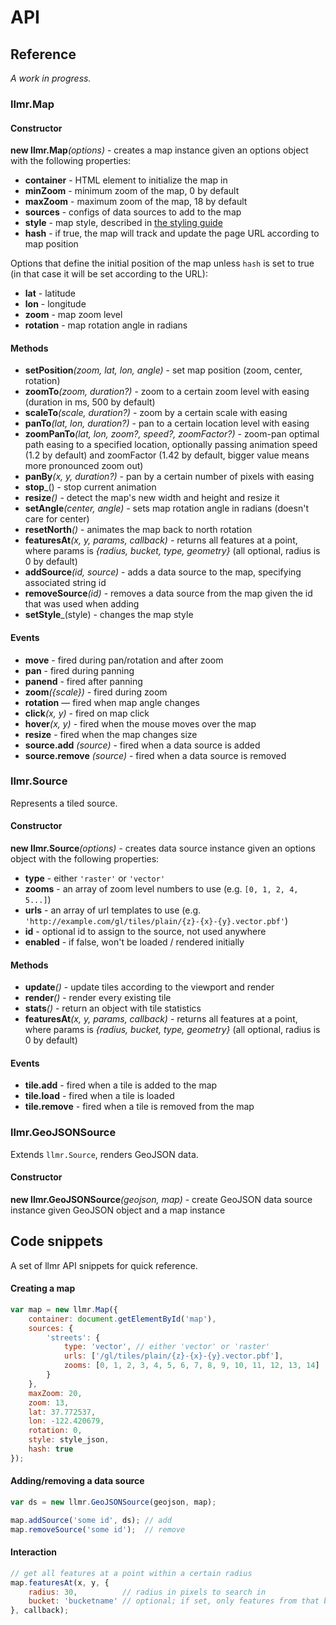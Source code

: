 # API

## Reference

*A work in progress.*

### llmr.Map

#### Constructor

**new llmr.Map**_(options)_ - creates a map instance given an options object with the following properties:

- **container** - HTML element to initialize the map in
- **minZoom** - minimum zoom of the map, 0 by default
- **maxZoom** - maximum zoom of the map, 18 by default
- **sources** - configs of data sources to add to the map
- **style** - map style, described in [the styling guide](STYLING.md)
- **hash** - if true, the map will track and update the page URL according to map position

Options that define the initial position of the map unless `hash` is set to true
(in that case it will be set according to the URL):

- **lat** - latitude
- **lon** - longitude
- **zoom** - map zoom level
- **rotation** - map rotation angle in radians

#### Methods

- **setPosition**_(zoom, lat, lon, angle)_ - set map position (zoom, center, rotation)
- **zoomTo**_(zoom, duration?)_ - zoom to a certain zoom level with easing (duration in ms, 500 by default)
- **scaleTo**_(scale, duration?)_ - zoom by a certain scale with easing
- **panTo**_(lat, lon, duration?)_ - pan to a certain location level with easing
- **zoomPanTo**_(lat, lon, zoom?, speed?, zoomFactor?)_ - zoom-pan optimal path easing to a specified location,
optionally passing animation speed (1.2 by default) and zoomFactor (1.42 by default, bigger value means more pronounced zoom out)
- **panBy**_(x, y, duration?)_ - pan by a certain number of pixels with easing
- **stop**_() - stop current animation
- **resize**_()_ - detect the map's new width and height and resize it
- **setAngle**_(center, angle)_ - sets map rotation angle in radians (doesn't care for center)
- **resetNorth**_()_ - animates the map back to north rotation
- **featuresAt**_(x, y, params, callback)_ - returns all features at a point,
where params is _{radius, bucket, type, geometry}_ (all optional, radius is 0 by default)
- **addSource**_(id, source)_ - adds a data source to the map, specifying associated string id
- **removeSource**_(id)_ - removes a data source from the map given the id that was used when adding
- **setStyle**_(style) - changes the map style

#### Events

- **move** - fired during pan/rotation and after zoom
- **pan** - fired during panning
- **panend** - fired after panning
- **zoom**_({scale})_ - fired during zoom
- **rotation** — fired when map angle changes
- **click**_(x, y)_ - fired on map click
- **hover**_(x, y)_ - fired when the mouse moves over the map
- **resize** - fired when the map changes size
- **source.add** *(source)* - fired when a data source is added
- **source.remove** *(source)* - fired when a data source is removed

### llmr.Source

Represents a tiled source.

#### Constructor

**new llmr.Source**_(options)_ - creates data source instance
given an options object with the following properties:

- **type** - either `'raster'` or `'vector'`
- **zooms** - an array of zoom level numbers to use (e.g. `[0, 1, 2, 4, 5...]`)
- **urls** - an array of url templates to use (e.g. `'http://example.com/gl/tiles/plain/{z}-{x}-{y}.vector.pbf'`)
- **id** - optional id to assign to the source, not used anywhere
- **enabled** - if false, won't be loaded / rendered initially

#### Methods

- **update**_()_ - update tiles according to the viewport and render
- **render**_()_ - render every existing tile
- **stats**_()_ - return an object with tile statistics
- **featuresAt**_(x, y, params, callback)_ - returns all features at a point,
where params is _{radius, bucket, type, geometry}_ (all optional, radius is 0 by default)

#### Events

- **tile.add** - fired when a tile is added to the map
- **tile.load** - fired when a tile is loaded
- **tile.remove** - fired when a tile is removed from the map

### llmr.GeoJSONSource

Extends `llmr.Source`, renders GeoJSON data.

#### Constructor

**new llmr.GeoJSONSource**_(geojson, map)_ - create GeoJSON data source instance given GeoJSON object and a map instance


## Code snippets

A set of llmr API snippets for quick reference.

#### Creating a map

```js
var map = new llmr.Map({
    container: document.getElementById('map'),
    sources: {
        'streets': {
            type: 'vector', // either 'vector' or 'raster'
            urls: ['/gl/tiles/plain/{z}-{x}-{y}.vector.pbf'],
            zooms: [0, 1, 2, 3, 4, 5, 6, 7, 8, 9, 10, 11, 12, 13, 14]
        }
    },
    maxZoom: 20,
    zoom: 13,
    lat: 37.772537,
    lon: -122.420679,
    rotation: 0,
    style: style_json,
    hash: true
});
```

#### Adding/removing a data source

```js
var ds = new llmr.GeoJSONSource(geojson, map);

map.addSource('some id', ds); // add
map.removeSource('some id');  // remove
```

#### Interaction

```js
// get all features at a point within a certain radius
map.featuresAt(x, y, {
    radius: 30,          // radius in pixels to search in
    bucket: 'bucketname' // optional; if set, only features from that bucket will be matched
}, callback);
```
